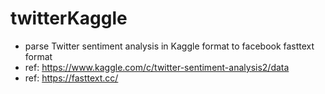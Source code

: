 # twitterKaggle

- parse Twitter sentiment analysis in Kaggle format to facebook fasttext format
- ref: https://www.kaggle.com/c/twitter-sentiment-analysis2/data
- ref: https://fasttext.cc/
